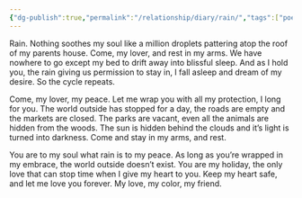 ```yaml
---
{"dg-publish":true,"permalink":"/relationship/diary/rain/","tags":["poetry","diary"],"created":"Oct 28, 2022, 8:05 AM"}
---
```



Rain. Nothing soothes my soul like a million droplets pattering atop the roof of my parents house. Come, my lover, and rest in my arms. We have nowhere to go except my bed to drift away into blissful sleep. And as I hold you, the rain giving us permission to stay in, I fall asleep and dream of my desire. So the cycle repeats.

Come, my lover, my peace. Let me wrap you with all my protection, I long for you. The world outside has stopped for a day, the roads are empty and the markets are closed. The parks are vacant, even all the animals are hidden from the woods. The sun is hidden behind the clouds and it’s light is turned into darkness. Come and stay in my arms, and rest.

You are to my soul what rain is to my peace. As long as you’re wrapped in my embrace, the world outside doesn’t exist. You are my holiday, the only love that can stop time when I give my heart to you. Keep my heart safe, and let me love you forever. My love, my color, my friend.